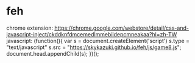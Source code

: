 # feh

chrome extension: https://chrome.google.com/webstore/detail/css-and-javascript-inject/ckddknfdmcemedlmmebildepcmneakaa?hl=zh-TW
javascript:
(function(){
  var s = document.createElement('script')
  s.type = "text/javascript"
  s.src = "https://skykazuki.github.io/feh/js/game8.js";
  document.head.appendChild(s);
})();

